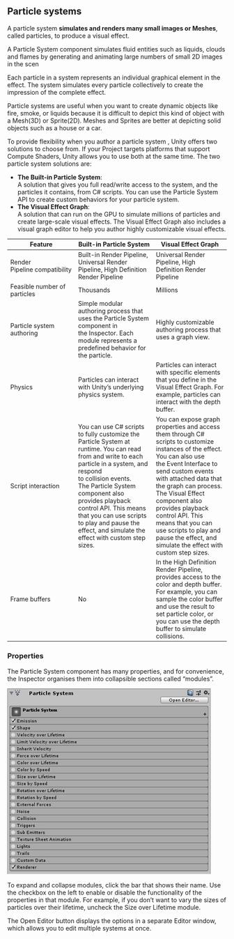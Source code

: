 ## Particle systems
A particle system **simulates and renders many small images or Meshes**, called particles, to produce a visual effect.

A Particle System component simulates fluid entities such as liquids, clouds and flames by generating and animating large numbers of small 2D images in the scen

Each particle in a system represents an individual graphical element in the effect. The system simulates every particle collectively to create the impression of the complete effect.


Particle systems are useful when you want to create dynamic objects like fire, smoke, or liquids because it is difficult to depict this kind of object with a Mesh(3D) or Sprite(2D). Meshes and Sprites are better at depicting solid objects such as a house or a car.


To provide flexibility when you author a particle system
, Unity offers two solutions to choose from. If your Project targets platforms that support Compute Shaders, Unity allows you to use both at the same time. The two particle system solutions are:

- **The Built-in Particle System**: \
  A solution that gives you full read/write access to the system, and the particles it contains, from C# scripts. You can use the Particle System API to create custom behaviors for your particle system.
- **The Visual Effect Graph**: \
  A solution that can run on the GPU to simulate millions of particles and create large-scale visual effects. The Visual Effect Graph also includes a visual graph editor to help you author highly customizable visual effects.

| Feature | Built-in Particle System | Visual Effect Graph |
| --- | --- | --- |
| Render Pipeline compatibility | Built-in Render Pipeline, Universal Render Pipeline, High Definition Render Pipeline | Universal Render Pipeline, High Definition Render Pipeline |
| Feasible number of particles | Thousands | Millions |
| Particle system authoring | Simple modular authoring process that uses the Particle System component in the Inspector. Each module represents a predefined behavior for the particle. | Highly customizable authoring process that uses a graph view. |
| Physics | Particles can interact with Unity’s underlying physics system. | Particles can interact with specific elements that you define in the Visual Effect Graph. For example, particles can interact with the depth buffer. |
| Script interaction | You can use C# scripts to fully customize the Particle System at runtime. You can read from and write to each particle in a system, and respond to collision events. The Particle System component also provides playback control API. This means that you can use scripts to play and pause the effect, and simulate the effect with custom step sizes. | You can expose graph properties and access them through C# scripts to customize instances of the effect. You can also use the Event Interface to send custom events with attached data that the graph can process. The Visual Effect component also provides playback control API. This means that you can use scripts to play and pause the effect, and simulate the effect with custom step sizes. |
| Frame buffers | No | In the High Definition Render Pipeline, provides access to the color and depth buffer. For example, you can sample the color buffer and use the result to set particle color, or you can use the depth buffer to simulate collisions. |


### Properties
The Particle System component has many properties, and for convenience, the Inspector organises them into collapsible sections called “modules”. 

![](./PartSysMainInsp.png)

To expand and collapse modules, click the bar that shows their name. Use the checkbox on the left to enable or disable the functionality of the properties in that module. For example, if you don’t want to vary the sizes of particles over their lifetime, uncheck the Size over Lifetime module.

The Open Editor button displays the options in a separate Editor window, which allows you to edit multiple systems at once.


